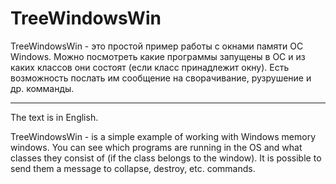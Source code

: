 # TreeWindowsWin

TreeWindowsWin - это простой пример работы с окнами памяти ОС Windows.
Можно посмотреть какие программы запущены в ОС и из каких классов они состоят (если класс принадлежит окну). Есть возможность послать им сообщение на сворачивание, рузрушение и др. комманды.

-----------------------------------------------------------------------

The text is in English.

TreeWindowsWin - is a simple example of working with Windows memory windows.
You can see which programs are running in the OS and what classes they consist of (if the class belongs to the window). It is possible to send them a message to collapse, destroy, etc. commands.
